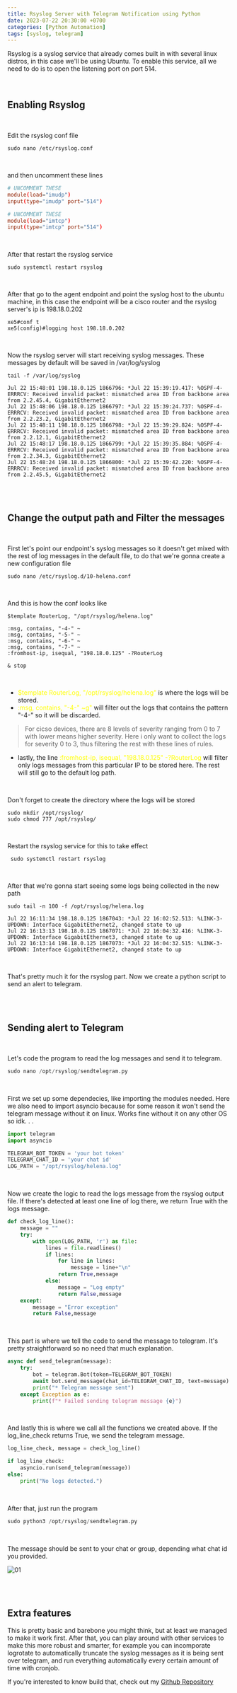 ```yaml
---
title: Rsyslog Server with Telegram Notification using Python
date: 2023-07-22 20:30:00 +0700
categories: [Python Automation]
tags: [syslog, telegram]
---
```


Rsyslog is a syslog service that already comes built in with several linux distros, in this case we'll be using Ubuntu.
To enable this service, all we need to do is to open the listening port on port 514.

<br>

## Enabling Rsyslog

<br>

Edit the rsyslog conf file
```shell
sudo nano /etc/rsyslog.conf 
```

<br>

and then uncomment these lines
```conf
# UNCOMMENT THESE
module(load="imudp")
input(type="imudp" port="514")

# UNCOMMENT THESE
module(load="imtcp")
input(type="imtcp" port="514")
```

<br>

After that restart the rsyslog service

```shell
sudo systemctl restart rsyslog
```

<br>

After that go to the agent endpoint and point the syslog host to the ubuntu machine, in this case the endpoint will be a cisco router and the rsyslog server's ip is 198.18.0.202

```
xe5#conf t 
xe5(config)#logging host 198.18.0.202
```
<br>

Now the rsyslog server will start receiving syslog messages. These messages by default will be saved in /var/log/syslog
```shell
tail -f /var/log/syslog 

Jul 22 15:48:01 198.18.0.125 1866796: *Jul 22 15:39:19.417: %OSPF-4-ERRRCV: Received invalid packet: mismatched area ID from backbone area from 2.2.45.4, GigabitEthernet2
Jul 22 15:48:06 198.18.0.125 1866797: *Jul 22 15:39:24.737: %OSPF-4-ERRRCV: Received invalid packet: mismatched area ID from backbone area from 2.2.23.2, GigabitEthernet2
Jul 22 15:48:11 198.18.0.125 1866798: *Jul 22 15:39:29.824: %OSPF-4-ERRRCV: Received invalid packet: mismatched area ID from backbone area from 2.2.12.1, GigabitEthernet2
Jul 22 15:48:17 198.18.0.125 1866799: *Jul 22 15:39:35.884: %OSPF-4-ERRRCV: Received invalid packet: mismatched area ID from backbone area from 2.2.34.3, GigabitEthernet2
Jul 22 15:48:24 198.18.0.125 1866800: *Jul 22 15:39:42.220: %OSPF-4-ERRRCV: Received invalid packet: mismatched area ID from backbone area from 2.2.45.5, GigabitEthernet2
```

<br>
<br>

## Change the output path and Filter the messages

<br>

First let's point our endpoint's syslog messages so it doesn't get mixed with the rest of log messages in the default file, to do that we're gonna create a new configuration file

```shell
sudo nano /etc/rsyslog.d/10-helena.conf
```

<br>

And this is how the conf looks like

```
$template RouterLog, "/opt/rsyslog/helena.log"

:msg, contains, "-4-" ~
:msg, contains, "-5-" ~
:msg, contains, "-6-" ~
:msg, contains, "-7-" ~
:fromhost-ip, isequal, "198.18.0.125" -?RouterLog

& stop
```

<br>

- <span style="color:yellow">$template RouterLog, "/opt/rsyslog/helena.log"</span> is where the logs will be stored.
- <span style="color:yellow">:msg, contains, "-4-" ~g"</span> will filter out the logs that contains the pattern "-4-" so it will be discarded. 

> For cicso devices, there are 8 levels of severity ranging from 0 to 7 with lower means higher severity. Here i only want to collect the logs for severity 0 to 3, thus filtering the rest with these lines of rules.

- lastly, the line <span style="color:yellow">:fromhost-ip, isequal, "198.18.0.125" -?RouterLog</span> will filter only logs messages from this particular IP to be stored here. The rest will still go to the default log path.

<br>

Don't forget to create the directory where the logs will be stored

```shell
sudo mkdir /opt/rsyslog/
sudo chmod 777 /opt/rsyslog/
```

<br>

Restart the rsyslog service for this to take effect

```shell
 sudo systemctl restart rsyslog
```

<br>

After that we're gonna start seeing some logs being collected in the new path

```shell
sudo tail -n 100 -f /opt/rsyslog/helena.log 

Jul 22 16:11:34 198.18.0.125 1867043: *Jul 22 16:02:52.513: %LINK-3-UPDOWN: Interface GigabitEthernet2, changed state to up
Jul 22 16:13:13 198.18.0.125 1867071: *Jul 22 16:04:32.416: %LINK-3-UPDOWN: Interface GigabitEthernet3, changed state to up
Jul 22 16:13:14 198.18.0.125 1867073: *Jul 22 16:04:32.515: %LINK-3-UPDOWN: Interface GigabitEthernet2, changed state to up
```

<br>

That's pretty much it for the rsyslog part. Now we create a python script to send an alert to telegram.

<br>
<br>

## Sending alert to Telegram

<br>

Let's code the program to read the log messages and send it to telegram.

```python
sudo nano /opt/rsyslog/sendtelegram.py
```

<br>

First we set up some dependecies, like importing the modules needed.
Here we also need to import asyncio because for some reason it won't send the telegram message without it on linux. Works fine without it on any other OS so idk. . .

```python
import telegram
import asyncio

TELEGRAM_BOT_TOKEN = 'your bot token'
TELEGRAM_CHAT_ID = 'your chat id' 
LOG_PATH = "/opt/rsyslog/helena.log"
```

<br>

Now we create the logic to read the logs message from the rsyslog output file.
If there's detected at least one line of log there, we return True with the logs message.

```python
def check_log_line():
    message = ""
    try:
        with open(LOG_PATH, 'r') as file:
            lines = file.readlines()
            if lines:
                for line in lines:
                    message = line+"\n"
                return True,message
            else:
                message = "Log empty"
                return False,message
    except:
        message = "Error exception"
        return False,message
```

<br>

This part is where we tell the code to send the message to telegram. It's pretty straightforward so no need that much explanation.

```python
async def send_telegram(message):
    try:
        bot = telegram.Bot(token=TELEGRAM_BOT_TOKEN)
        await bot.send_message(chat_id=TELEGRAM_CHAT_ID, text=message)
        print("* Telegram message sent")
    except Exception as e:
        print(f"* Failed sending telegram message {e}")
```



<br>

And lastly this is where we call all the functions we created above.
If the log_line_check returns True, we send the telegram message.

```python
log_line_check, message = check_log_line()

if log_line_check:
    asyncio.run(send_telegram(message))
else:
    print("No logs detected.")
```

<br>

After that, just run the program

```python
sudo python3 /opt/rsyslog/sendtelegram.py
```

<br>

The message should be sent to your chat or group, depending what chat id you provided.

![01](/static/2023-07-22-rsyslog/01.png)

<br>
<br>

## Extra features

This is pretty basic and barebone you might think, but at least we managed to make it work first. After that, you can play around with other services to make this more robust and smarter, for example you can incomporate logrotate to automatically truncate the syslog messages as it is being sent over telegram, and run everything automatically every certain amount of time with cronjob.

If you're interested to know build that, check out my [Github Repository](https://github.com/helenaferdy/syslog-telegram)